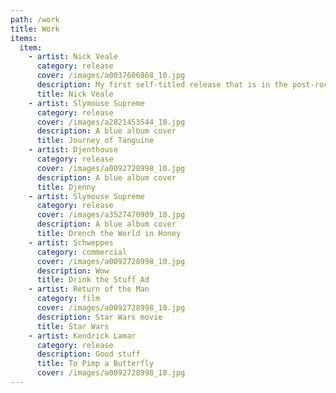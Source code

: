 ```yaml
---
path: /work
title: Work
items:
  item:
    - artist: Nick Veale
      category: release
      cover: /images/a0037606868_10.jpg
      description: My first self-titled release that is in the post-rock genre of music. I made a million dollars off of this one.
      title: Nick Veale
    - artist: Slymouse Supreme
      category: release
      cover: /images/a2821453544_10.jpg
      description: A blue album cover
      title: Journey of Tanguine
    - artist: Djenthouse
      category: release
      cover: /images/a0092728998_10.jpg
      description: A blue album cover
      title: Djenny
    - artist: Slymouse Supreme
      category: release
      cover: /images/a3527470909_10.jpg
      description: A blue album cover
      title: Drench the World in Honey
    - artist: Schweppes
      category: commercial
      cover: /images/a0092728998_10.jpg
      description: Wow
      title: Drink the Stuff Ad
    - artist: Return of the Man
      category: film
      cover: /images/a0092728998_10.jpg
      description: Star Wars movie
      title: Star Wars
    - artist: Kendrick Lamar
      category: release
      description: Good stuff
      title: To Pimp a Butterfly
      cover: /images/a0092728998_10.jpg
---
```

